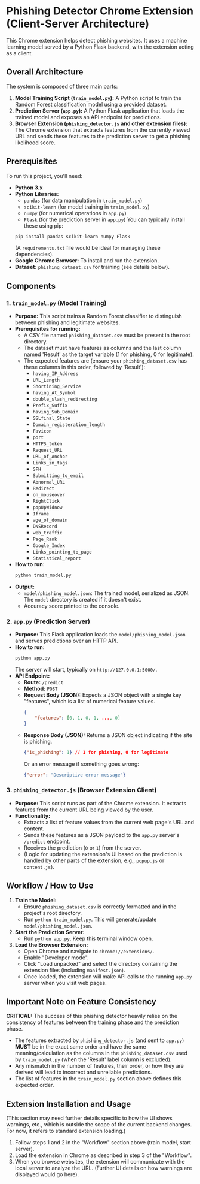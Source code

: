 # Phishing Detector Chrome Extension (Client-Server Architecture)

This Chrome extension helps detect phishing websites. It uses a machine learning model served by a Python Flask backend, with the extension acting as a client.

## Overall Architecture

The system is composed of three main parts:
1.  **Model Training Script (`train_model.py`):** A Python script to train the Random Forest classification model using a provided dataset.
2.  **Prediction Server (`app.py`):** A Python Flask application that loads the trained model and exposes an API endpoint for predictions.
3.  **Browser Extension (`phishing_detector.js` and other extension files):** The Chrome extension that extracts features from the currently viewed URL and sends these features to the prediction server to get a phishing likelihood score.

## Prerequisites

To run this project, you'll need:

*   **Python 3.x**
*   **Python Libraries:**
    *   `pandas` (for data manipulation in `train_model.py`)
    *   `scikit-learn` (for model training in `train_model.py`)
    *   `numpy` (for numerical operations in `app.py`)
    *   `Flask` (for the prediction server in `app.py`)
    You can typically install these using pip:
    ```bash
    pip install pandas scikit-learn numpy Flask
    ```
    (A `requirements.txt` file would be ideal for managing these dependencies).
*   **Google Chrome Browser:** To install and run the extension.
*   **Dataset:** `phishing_dataset.csv` for training (see details below).

## Components

### 1. `train_model.py` (Model Training)

*   **Purpose:** This script trains a Random Forest classifier to distinguish between phishing and legitimate websites.
*   **Prerequisites for running:**
    *   A CSV file named `phishing_dataset.csv` must be present in the root directory.
    *   The dataset must have features as columns and the last column named 'Result' as the target variable (1 for phishing, 0 for legitimate).
    *   The expected features are (ensure your `phishing_dataset.csv` has these columns in this order, followed by 'Result'):
        *   `having_IP_Address`
        *   `URL_Length`
        *   `Shortining_Service`
        *   `having_At_Symbol`
        *   `double_slash_redirecting`
        *   `Prefix_Suffix`
        *   `having_Sub_Domain`
        *   `SSLfinal_State`
        *   `Domain_registeration_length`
        *   `Favicon`
        *   `port`
        *   `HTTPS_token`
        *   `Request_URL`
        *   `URL_of_Anchor`
        *   `Links_in_tags`
        *   `SFH`
        *   `Submitting_to_email`
        *   `Abnormal_URL`
        *   `Redirect`
        *   `on_mouseover`
        *   `RightClick`
        *   `popUpWidnow`
        *   `Iframe`
        *   `age_of_domain`
        *   `DNSRecord`
        *   `web_traffic`
        *   `Page_Rank`
        *   `Google_Index`
        *   `Links_pointing_to_page`
        *   `Statistical_report`
*   **How to run:**
    ```bash
    python train_model.py
    ```
*   **Output:**
    *   `model/phishing_model.json`: The trained model, serialized as JSON. The `model` directory is created if it doesn't exist.
    *   Accuracy score printed to the console.

### 2. `app.py` (Prediction Server)

*   **Purpose:** This Flask application loads the `model/phishing_model.json` and serves predictions over an HTTP API.
*   **How to run:**
    ```bash
    python app.py
    ```
    The server will start, typically on `http://127.0.0.1:5000/`.
*   **API Endpoint:**
    *   **Route:** `/predict`
    *   **Method:** `POST`
    *   **Request Body (JSON):** Expects a JSON object with a single key "features", which is a list of numerical feature values.
        ```json
        {
            "features": [0, 1, 0, 1, ..., 0]
        }
        ```
    *   **Response Body (JSON):** Returns a JSON object indicating if the site is phishing.
        ```json
        {"is_phishing": 1} // 1 for phishing, 0 for legitimate
        ```
        Or an error message if something goes wrong:
        ```json
        {"error": "Descriptive error message"}
        ```

### 3. `phishing_detector.js` (Browser Extension Client)

*   **Purpose:** This script runs as part of the Chrome extension. It extracts features from the current URL being viewed by the user.
*   **Functionality:**
    *   Extracts a list of feature values from the current web page's URL and content.
    *   Sends these features as a JSON payload to the `app.py` server's `/predict` endpoint.
    *   Receives the prediction (`0` or `1`) from the server.
    *   (Logic for updating the extension's UI based on the prediction is handled by other parts of the extension, e.g., `popup.js` or `content.js`).

## Workflow / How to Use

1.  **Train the Model:**
    *   Ensure `phishing_dataset.csv` is correctly formatted and in the project's root directory.
    *   Run `python train_model.py`. This will generate/update `model/phishing_model.json`.
2.  **Start the Prediction Server:**
    *   Run `python app.py`. Keep this terminal window open.
3.  **Load the Browser Extension:**
    *   Open Chrome and navigate to `chrome://extensions/`.
    *   Enable "Developer mode".
    *   Click "Load unpacked" and select the directory containing the extension files (including `manifest.json`).
    *   Once loaded, the extension will make API calls to the running `app.py` server when you visit web pages.

## Important Note on Feature Consistency

**CRITICAL:** The success of this phishing detector heavily relies on the consistency of features between the training phase and the prediction phase.

*   The features extracted by `phishing_detector.js` (and sent to `app.py`) **MUST** be in the exact same order and have the same meaning/calculation as the columns in the `phishing_dataset.csv` used by `train_model.py` (when the 'Result' label column is excluded).
*   Any mismatch in the number of features, their order, or how they are derived will lead to incorrect and unreliable predictions.
*   The list of features in the `train_model.py` section above defines this expected order.

## Extension Installation and Usage

(This section may need further details specific to how the UI shows warnings, etc., which is outside the scope of the current backend changes. For now, it refers to standard extension loading.)

1.  Follow steps 1 and 2 in the "Workflow" section above (train model, start server).
2.  Load the extension in Chrome as described in step 3 of the "Workflow".
3.  When you browse websites, the extension will communicate with the local server to analyze the URL. (Further UI details on how warnings are displayed would go here).
